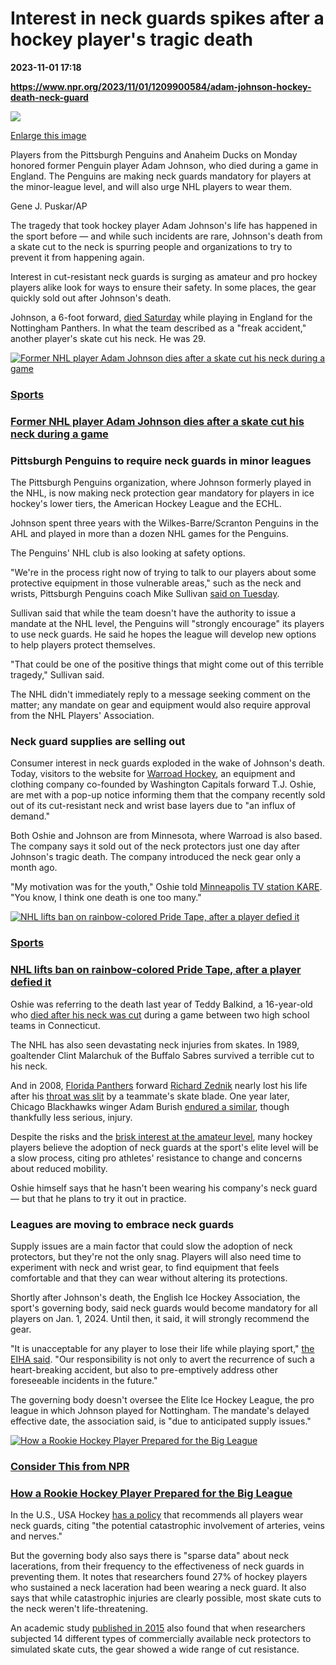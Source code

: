 # Interest in neck guards spikes after a hockey player's tragic death

**2023-11-01 17:18**

**https://www.npr.org/2023/11/01/1209900584/adam-johnson-hockey-death-neck-guard**

 ![](https://media.npr.org/assets/img/2023/11/01/adam-johnson-neck-guard-hockey-9a8c089c68fe6a02949f8dcc087b45a69b6f2cd6-s1100-c50.jpg) 

[Enlarge this image](https://media.npr.org/assets/img/2023/11/01/adam-johnson-neck-guard-hockey-9a8c089c68fe6a02949f8dcc087b45a69b6f2cd6-s1200.jpg)

Players from the Pittsburgh Penguins and Anaheim Ducks on Monday honored former Penguin player Adam Johnson, who died during a game in England. The Penguins are making neck guards mandatory for players at the minor-league level, and will also urge NHL players to wear them.

Gene J. Puskar/AP

The tragedy that took hockey player Adam Johnson's life has happened in the sport before — and while such incidents are rare, Johnson's death from a skate cut to the neck is spurring people and organizations to try to prevent it from happening again.

Interest in cut-resistant neck guards is surging as amateur and pro hockey players alike look for ways to ensure their safety. In some places, the gear quickly sold out after Johnson's death.

Johnson, a 6-foot forward, [died Saturday](https://www.npr.org/2023/10/30/1209493596/adam-johnson-dies-hockey-accident-england) while playing in England for the Nottingham Panthers. In what the team described as a "freak accident," another player's skate cut his neck. He was 29.

[![Former NHL player Adam Johnson dies after a skate cut his neck during a game](https://media.npr.org/assets/img/2023/10/30/ap23302383793541_sq-7e21727902e35a4a5302e5f6881341a366b30aa4-s100-c15.jpg)](https://www.npr.org/2023/10/30/1209493596/adam-johnson-dies-hockey-accident-england)

### [Sports](https://www.npr.org/sections/sports/)

### [Former NHL player Adam Johnson dies after a skate cut his neck during a game](https://www.npr.org/2023/10/30/1209493596/adam-johnson-dies-hockey-accident-england)

### Pittsburgh Penguins to require neck guards in minor leagues

The Pittsburgh Penguins organization, where Johnson formerly played in the NHL, is now making neck protection gear mandatory for players in ice hockey's lower tiers, the American Hockey League and the ECHL.

Johnson spent three years with the Wilkes-Barre/Scranton Penguins in the AHL and played in more than a dozen NHL games for the Penguins.

The Penguins' NHL club is also looking at safety options.

"We're in the process right now of trying to talk to our players about some protective equipment in those vulnerable areas," such as the neck and wrists, Pittsburgh Penguins coach Mike Sullivan [said on Tuesday](https://twitter.com/penguins/status/1719436360350568582).

Sullivan said that while the team doesn't have the authority to issue a mandate at the NHL level, the Penguins will "strongly encourage" its players to use neck guards. He said he hopes the league will develop new options to help players protect themselves.

"That could be one of the positive things that might come out of this terrible tragedy," Sullivan said.

The NHL didn't immediately reply to a message seeking comment on the matter; any mandate on gear and equipment would also require approval from the NHL Players' Association.

### Neck guard supplies are selling out

Consumer interest in neck guards exploded in the wake of Johnson's death. Today, visitors to the website for [Warroad Hockey](https://warroad.com/), an equipment and clothing company co-founded by Washington Capitals forward T.J. Oshie, are met with a pop-up notice informing them that the company recently sold out of its cut-resistant neck and wrist base layers due to "an influx of demand."

Both Oshie and Johnson are from Minnesota, where Warroad is also based. The company says it sold out of the neck protectors just one day after Johnson's tragic death. The company introduced the neck gear only a month ago.

"My motivation was for the youth," Oshie told [Minneapolis TV station KARE](https://www.kare11.com/article/sports/hockey/neck-guards-sell-out-after-hockey-players-death/89-0be97e42-37e0-410f-8d68-4c24e14c44e4). "You know, I think one death is one too many."

[![NHL lifts ban on rainbow-colored Pride Tape, after a player defied it](https://media.npr.org/assets/img/2023/10/25/pride-tape-nhl-lift-ban_sq-5f60c0beed3b0c922c69ddaef1a8e6d90dd5299c-s100-c15.jpg)](https://www.npr.org/2023/10/25/1208403697/nhl-pride-tape-ban-lifted-travis-dermott)

### [Sports](https://www.npr.org/sections/sports/)

### [NHL lifts ban on rainbow-colored Pride Tape, after a player defied it](https://www.npr.org/2023/10/25/1208403697/nhl-pride-tape-ban-lifted-travis-dermott)

Oshie was referring to the death last year of Teddy Balkind, a 16-year-old who [died after his neck was cut](https://www.ctpublic.org/2022-01-14/lawmaker-proposes-mandatory-neck-guards-after-hockey-death) during a game between two high school teams in Connecticut.

The NHL has also seen devastating neck injuries from skates. In 1989, goaltender Clint Malarchuk of the Buffalo Sabres survived a terrible cut to his neck.

And in 2008, [Florida Panthers](http://en.wikipedia.org/wiki/Florida_Panthers) forward [Richard Zednik](http://en.wikipedia.org/wiki/Richard_Zedn%C3%ADk) nearly lost his life after his [throat was slit](http://scores.espn.go.com/nhl/recap?gameId=280210002) by a teammate's skate blade. One year later, Chicago Blackhawks winger Adam Burish [endured a similar](https://www.nbcchicago.com/news/sports/adam-burishs-sliced-neck-scare/1882092/), though thankfully less serious, injury.

Despite the risks and the [brisk interest at the amateur level](https://www.wcvb.com/article/neck-guard-sales-rise-after-former-nhl-player-dies/45705180), many hockey players believe the adoption of neck guards at the sport's elite level will be a slow process, citing pro athletes' resistance to change and concerns about reduced mobility.

Oshie himself says that he hasn't been wearing his company's neck guard — but that he plans to try it out in practice.

### Leagues are moving to embrace neck guards

Supply issues are a main factor that could slow the adoption of neck protectors, but they're not the only snag. Players will also need time to experiment with neck and wrist gear, to find equipment that feels comfortable and that they can wear without altering its protections.

Shortly after Johnson's death, the English Ice Hockey Association, the sport's governing body, said neck guards would become mandatory for all players on Jan. 1, 2024. Until then, it said, it will strongly recommend the gear.

"It is unacceptable for any player to lose their life while playing sport," [the EIHA said](https://eiha.co.uk/eiha-update-player-safety/). "Our responsibility is not only to avert the recurrence of such a heart-breaking accident, but also to pre-emptively address other foreseeable incidents in the future."

The governing body doesn't oversee the Elite Ice Hockey League, the pro league in which Johnson played for Nottingham. The mandate's delayed effective date, the association said, is "due to anticipated supply issues."

[![How a Rookie Hockey Player Prepared for the Big League](https://media.npr.org/assets/img/2023/10/21/gettyimages-1247121708_sq-212fb37b5382a6e608d049f4eb235f95d5e3c5fa-s100-c15.jpg)](https://www.npr.org/2023/10/22/1198908724/consider-this-from-npr-draft-10-22-2023)

### [Consider This from NPR](https://www.npr.org/podcasts/510355/considerthis)

### [How a Rookie Hockey Player Prepared for the Big League](https://www.npr.org/2023/10/22/1198908724/consider-this-from-npr-draft-10-22-2023)

In the U.S., USA Hockey [has a policy](https://www.usahockey.com/playersafety) that recommends all players wear neck guards, citing "the potential catastrophic involvement of arteries, veins and nerves."

But the governing body also says there is "sparse data" about neck lacerations, from their frequency to the effectiveness of neck guards in preventing them. It notes that researchers found 27% of hockey players who sustained a neck laceration had been wearing a neck guard. It also says that while catastrophic injuries are clearly possible, most skate cuts to the neck weren't life-threatening.

An academic study [published in 2015](https://www.ncbi.nlm.nih.gov/pmc/articles/PMC5637734/) also found that when researchers subjected 14 different types of commercially available neck protectors to simulated skate cuts, the gear showed a wide range of cut resistance.